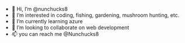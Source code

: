 - 👋 Hi, I’m @nunchucks8
- 👀 I’m interested in coding, fishing, gardening, mushroom hunting, etc.
- 🌱 I’m currently learning azure
- 💞️ I’m looking to collaborate on web development
- 📫 you can reach me @Nunchucks8

<!---
nunchucks8/nunchucks8 is a ✨ special ✨ repository because its `README.md` (this file) appears on your GitHub profile.
You can click the Preview link to take a look at your changes.
--->
